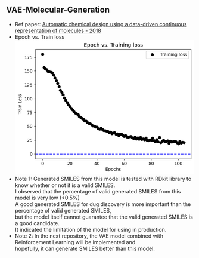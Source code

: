 ## VAE-Molecular-Generation  
- Ref paper: [Automatic chemical design using a data-driven continuous representation of molecules - 2018](https://arxiv.org/abs/1610.02415)
- Epoch vs. Train loss  
   <img src="https://github.com/tuantla80/VAE-Molecular-Generation/blob/main/test/Epoch%20vs.%20Training%20loss.png" width="500" height="360">  
- Note 1: Generated SMILES from this model is tested with RDkit library to know whether or not it is a valid SMILES.  
        I observed that the percentage of valid generated SMILES from this model is very low (<0.5%)  
        A good generated SMILES for dug discovery is more important than the percentage of valid generated SMILES,  
        but the model itself cannot guarantee that the valid generated SMILES is a good candidate.         
        It indicated the limitation of the model for using in production.  
- Note 2: In the next repository, the VAE model combined with Reinforcement Learning will be implemented and  
          hopefully, it can generate SMILES better than this model.
 
